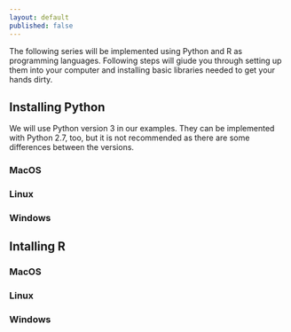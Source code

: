 ```yaml
---
layout: default
published: false
---
```


The following series will be implemented using Python and R as programming languages. Following steps will giude you through setting up them into your computer and installing basic libraries needed to get your hands dirty.

## Installing Python
We will use Python version 3 in our examples. They can be implemented with Python 2.7, too, but it is not recommended as there are some differences between the versions.

### MacOS 

### Linux

### Windows

## Intalling R

### MacOS 

### Linux

### Windows